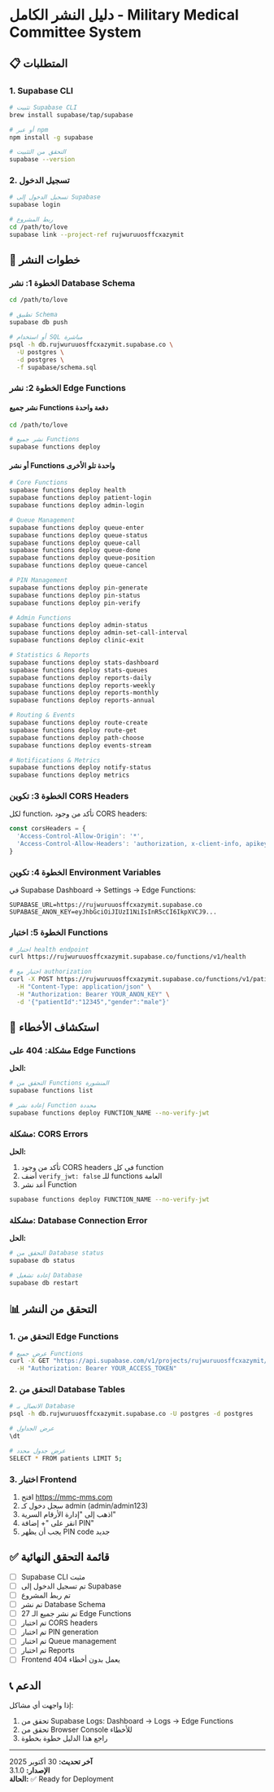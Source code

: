 # دليل النشر الكامل - Military Medical Committee System

## 📋 المتطلبات

### 1. Supabase CLI
```bash
# تثبيت Supabase CLI
brew install supabase/tap/supabase

# أو عبر npm
npm install -g supabase

# التحقق من التثبيت
supabase --version
```

### 2. تسجيل الدخول
```bash
# تسجيل الدخول إلى Supabase
supabase login

# ربط المشروع
cd /path/to/love
supabase link --project-ref rujwuruuosffcxazymit
```

## 🚀 خطوات النشر

### الخطوة 1: نشر Database Schema
```bash
cd /path/to/love

# تطبيق Schema
supabase db push

# أو استخدام SQL مباشرة
psql -h db.rujwuruuosffcxazymit.supabase.co \
  -U postgres \
  -d postgres \
  -f supabase/schema.sql
```

### الخطوة 2: نشر Edge Functions

#### نشر جميع Functions دفعة واحدة
```bash
cd /path/to/love

# نشر جميع Functions
supabase functions deploy
```

#### أو نشر Functions واحدة تلو الأخرى
```bash
# Core Functions
supabase functions deploy health
supabase functions deploy patient-login
supabase functions deploy admin-login

# Queue Management
supabase functions deploy queue-enter
supabase functions deploy queue-status
supabase functions deploy queue-call
supabase functions deploy queue-done
supabase functions deploy queue-position
supabase functions deploy queue-cancel

# PIN Management
supabase functions deploy pin-generate
supabase functions deploy pin-status
supabase functions deploy pin-verify

# Admin Functions
supabase functions deploy admin-status
supabase functions deploy admin-set-call-interval
supabase functions deploy clinic-exit

# Statistics & Reports
supabase functions deploy stats-dashboard
supabase functions deploy stats-queues
supabase functions deploy reports-daily
supabase functions deploy reports-weekly
supabase functions deploy reports-monthly
supabase functions deploy reports-annual

# Routing & Events
supabase functions deploy route-create
supabase functions deploy route-get
supabase functions deploy path-choose
supabase functions deploy events-stream

# Notifications & Metrics
supabase functions deploy notify-status
supabase functions deploy metrics
```

### الخطوة 3: تكوين CORS Headers

لكل function، تأكد من وجود CORS headers:
```typescript
const corsHeaders = {
  'Access-Control-Allow-Origin': '*',
  'Access-Control-Allow-Headers': 'authorization, x-client-info, apikey, content-type',
}
```

### الخطوة 4: تكوين Environment Variables

في Supabase Dashboard → Settings → Edge Functions:
```
SUPABASE_URL=https://rujwuruuosffcxazymit.supabase.co
SUPABASE_ANON_KEY=eyJhbGciOiJIUzI1NiIsInR5cCI6IkpXVCJ9...
```

### الخطوة 5: اختبار Functions

```bash
# اختبار health endpoint
curl https://rujwuruuosffcxazymit.supabase.co/functions/v1/health

# اختبار مع authorization
curl -X POST https://rujwuruuosffcxazymit.supabase.co/functions/v1/patient-login \
  -H "Content-Type: application/json" \
  -H "Authorization: Bearer YOUR_ANON_KEY" \
  -d '{"patientId":"12345","gender":"male"}'
```

## 🔧 استكشاف الأخطاء

### مشكلة: 404 على Edge Functions
**الحل:**
```bash
# التحقق من Functions المنشورة
supabase functions list

# إعادة نشر Function محددة
supabase functions deploy FUNCTION_NAME --no-verify-jwt
```

### مشكلة: CORS Errors
**الحل:**
1. تأكد من وجود CORS headers في كل function
2. أضف `verify_jwt: false` للـ functions العامة
3. أعد نشر Function

```bash
supabase functions deploy FUNCTION_NAME --no-verify-jwt
```

### مشكلة: Database Connection Error
**الحل:**
```bash
# التحقق من Database status
supabase db status

# إعادة تشغيل Database
supabase db restart
```

## 📊 التحقق من النشر

### 1. التحقق من Edge Functions
```bash
# عرض جميع Functions
curl -X GET "https://api.supabase.com/v1/projects/rujwuruuosffcxazymit/functions" \
  -H "Authorization: Bearer YOUR_ACCESS_TOKEN"
```

### 2. التحقق من Database Tables
```bash
# الاتصال بـ Database
psql -h db.rujwuruuosffcxazymit.supabase.co -U postgres -d postgres

# عرض الجداول
\dt

# عرض جدول محدد
SELECT * FROM patients LIMIT 5;
```

### 3. اختبار Frontend
1. افتح https://mmc-mms.com
2. سجل دخول كـ admin (admin/admin123)
3. اذهب إلى "إدارة الأرقام السرية"
4. انقر على "+ إضافة PIN"
5. يجب أن يظهر PIN code جديد

## ✅ قائمة التحقق النهائية

- [ ] Supabase CLI مثبت
- [ ] تم تسجيل الدخول إلى Supabase
- [ ] تم ربط المشروع
- [ ] تم نشر Database Schema
- [ ] تم نشر جميع الـ 27 Edge Functions
- [ ] تم اختبار CORS headers
- [ ] تم اختبار PIN generation
- [ ] تم اختبار Queue management
- [ ] تم اختبار Reports
- [ ] Frontend يعمل بدون أخطاء 404

## 📞 الدعم

إذا واجهت أي مشاكل:
1. تحقق من Supabase Logs: Dashboard → Logs → Edge Functions
2. تحقق من Browser Console للأخطاء
3. راجع هذا الدليل خطوة بخطوة

---

**آخر تحديث:** 30 أكتوبر 2025  
**الإصدار:** 3.1.0  
**الحالة:** ✅ Ready for Deployment
